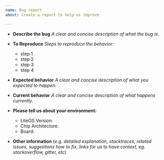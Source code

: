 ```yaml
---
name: Bug report
about: Create a report to help us improve

---
```


* **Describe the bug**
*A clear and concise description of what the bug is.*

* **To Reproduce**
*Steps to reproduce the behavior*:
  - step 1
  - step 2
  - step 3
  - step 4

* **Expected behavior**
*A clear and concise description of what you expected to happen.*

* **Current behavior**
*A clear and concise description of what happens currently.*

* **Please tell us about your environment:**
  - LiteOS Version: 
  - Chip Architecture:
  - Board: 

* **Other information** (*e.g. detailed explanation, stacktraces, related issues, suggestions how to fix, links for us to have context, eg. stackoverflow, gitter, etc*)
